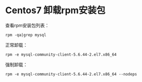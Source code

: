 # Centos7 卸载rpm安装包

查看rpm安装包列表：

    rpm -qa|grep mysql
正常卸载：

    rpm -e mysql-community-client-5.6.44-2.el7.x86_64
强制卸载：

    rpm -e mysql-community-client-5.6.44-2.el7.x86_64 --nodeps
